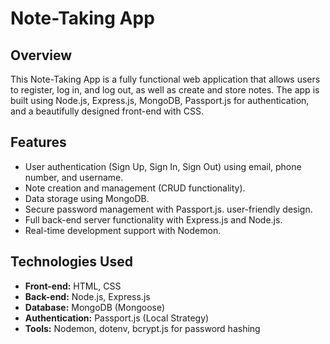# Note-Taking App

## Overview

This Note-Taking App is a fully functional web application that allows users to register, log in, and log out, as well as create and store notes. The app is built using Node.js, Express.js, MongoDB, Passport.js for authentication, and a beautifully designed front-end with CSS.

## Features

- User authentication (Sign Up, Sign In, Sign Out) using email, phone number, and username.
- Note creation and management (CRUD functionality).
- Data storage using MongoDB.
- Secure password management with Passport.js.
  user-friendly design.
- Full back-end server functionality with Express.js and Node.js.
- Real-time development support with Nodemon.

## Technologies Used

- **Front-end:** HTML, CSS
- **Back-end:** Node.js, Express.js
- **Database:** MongoDB (Mongoose)
- **Authentication:** Passport.js (Local Strategy)
- **Tools:** Nodemon, dotenv, bcrypt.js for password hashing
